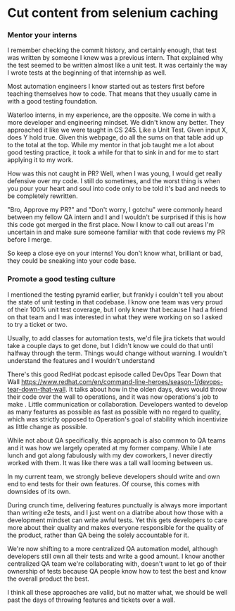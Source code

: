 # Cut content from selenium caching
### Mentor your interns

I remember checking the commit history, and certainly enough, that test was written by someone I knew was a previous intern. That explained why the test seemed to be written almost like a unit test. It was certainly the way I wrote tests at the beginning of that internship as well.

Most automation engineers I know started out as testers first before teaching themselves how to code. That means that they usually came in with a good testing foundation.

Waterloo interns, in my experience, are the opposite. We come in with a more developer and engineering mindset. We didn't know any better. They approached it like we were taught in CS 245. Like a Unit Test. Given input X, does Y hold true. Given this webpage, do all the sums on that table add up to the total at the top. While my mentor in that job taught me a lot about good testing practice, it took a while for that to sink in and for me to start applying it to my work. 

How was this not caught in PR? Well, when I was young, I would get really defensive over my code. I still do sometimes, and the worst thing is when you pour your heart and soul into code only to be told it's bad and needs to be completely rewritten.

"Bro, Approve my PR?" and "Don't worry, I gotchu" were commonly heard between my fellow QA intern and I and I wouldn't be surprised if this is how this code got merged in the first place. Now I know to call out areas I'm uncertain in and make sure someone familiar with that code reviews my PR before I merge.

So keep a close eye on your interns! You don't know what, brilliant or bad, they could be sneaking into your code base.

### Promote a good testing culture


I mentioned the testing pyramid earlier, but frankly i couldn't tell you about the state of unit testing in that codebase. I know one team was very proud of their 100% unit test coverage, but I only knew that because I had a friend on that team and I was interested in what they were working on so I asked to try a ticket or two. 

Usually, to add classes for automation tests, we'd file jira tickets that would take a couple days to get done, but I didn't know we could do that until halfway through the term. Things would change without warning. I wouldn't understand the features and I wouldn't understand 

There's this good RedHat podcast episode called DevOps Tear Down that Wall https://www.redhat.com/en/command-line-heroes/season-1/devops-tear-down-that-wall. It talks about how in the olden days, devs would throw their code over the wall to operations, and it was now operations's job to make . Little communication or collaboration. Developers wanted to develop as many features as possible as fast as possible with no regard to quality, which was strictly opposed to Operation's goal of stability which incentivize as little change as possible. 

While not about QA specifically, this approach is also common to QA teams and it was how we largely operated at my former company. While I ate lunch and got along fabulously with my dev coworkers, I never directly worked with them. It was like there was a tall wall looming between us.  

In my current team, we strongly believe developers should write and own end to end tests for their own features. Of course, this comes with downsides of its own. 

During crunch time, delivering features punctually is always more important than writing e2e tests, and I just went on a diatribe about how those with a development mindset can write awful tests. Yet this gets developers to care more about their quality and makes everyone responsible for the quality of the product, rather than QA being the solely accountable for it. 

We're now shifting to a more centralized QA automation model, although developers still own all their tests and write a good amount. I know another centralized QA team we're collaborating with, doesn't want to let go of their ownership of tests because QA people know how to test the best and know the overall product the best.

I think all these approaches are valid, but no matter what, we should be well past the days of throwing features and tickets over a wall.